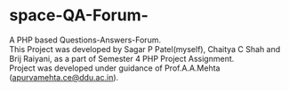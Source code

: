 # space-QA-Forum-
A PHP based Questions-Answers-Forum.<br />
This Project was developed by Sagar P Patel(myself), Chaitya C Shah and Brij Raiyani, as a part of Semester 4 PHP Project Assignment.<br />
Project was developed under guidance of Prof.A.A.Mehta (apurvamehta.ce@ddu.ac.in).
